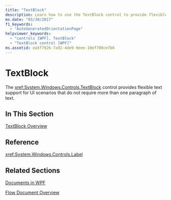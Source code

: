 ```yaml
---
title: "TextBlock"
description: Learn how to use the TextBlock control to provide flexible text support for UI scenarios that do not require more than one paragraph of text.
ms.date: "03/30/2017"
f1_keywords: 
  - "AutoGeneratedOrientationPage"
helpviewer_keywords: 
  - "controls [WPF], TextBlock"
  - "TextBlock control [WPF]"
ms.assetid: ea5f7826-7a92-4de9-9eee-10ef700ce7b6
---
```

# TextBlock

The <xref:System.Windows.Controls.TextBlock> control provides flexible text support for UI scenarios that do not require more than one paragraph of text.  
  
## In This Section  

 [TextBlock Overview](textblock-overview.md)  
  
## Reference  

 <xref:System.Windows.Controls.Label>  
  
## Related Sections  

 [Documents in WPF](../advanced/documents-in-wpf.md)  
  
 [Flow Document Overview](../advanced/flow-document-overview.md)
